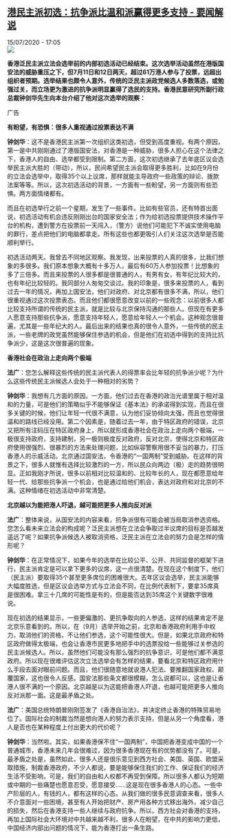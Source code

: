 <!--1594828575000-->
[港民主派初选：抗争派比温和派赢得更多支持 - 要闻解说](http://www.rfi.fr//cn/%E6%B8%AF%E6%BE%B3%E5%8F%B0/20200715-%E6%B8%AF%E6%B0%91%E4%B8%BB%E6%B4%BE%E5%88%9D%E9%80%89-%E6%8A%97%E4%BA%89%E6%B4%BE%E6%AF%94%E6%B8%A9%E5%92%8C%E6%B4%BE%E8%B5%A2%E5%BE%97%E6%9B%B4%E5%A4%9A%E6%94%AF%E6%8C%81)
------

<div>15/07/2020 - 17:05</div><img src="https://s.rfi.fr/media/display/7b2e0356-c4e7-11ea-9713-005056a964fe/w:310/p:16x9/2020-07-11T000000Z_1419726585_RC2WQH9U2H3F_RTRMADP_3_HONGKONG-ELECTION.JPG"><p><strong>香港泛民主派立法会选举前的内部初选活动已经结束。这次选举活动虽然在港版国安法的威胁重压之下，但7月11日和12日两天，超过61万港人参与了投票，远超出组织者预期。选举结果也颇令人意外，传统的泛民主派政党候选人多数落选，或勉强过关，而立场更为激进的抗争派明显赢得了选民的支持。香港民意研究所副行政总裁钟剑华先生向本台介绍了他对这次选举的观察：</strong></p><div class="t-content__body u-clearfix"><div class="m-interstitial"><div class="m-interstitial__ad"><divclass="m-block-ad "data-tms-ad-type="box"data-tms-ad-status="idle"data-tms-ad-pos="1"><div class="m-block-ad__label">广告</div><div class="m-block-ad__content"></div></div></div></div><p><strong>有盼望，有恐惧：很多人重视通过投票表达不满</strong></p><p><strong>钟剑华</strong>：这不是香港民主派第一次组织这类初选，但受到高度重视。有两个原因，第一是中共刚刚通过了港版国安法，对香港是一种威胁，很多人担心在这个法律之下，香港人的自由、选举都受到限制。第二方面，这次初选继承了去年底区议会选举民主派大胜的（带动），所以，民间希望民主派会取得更多胜利，比如在9月份的立法会选举中，取得35个以上议席，那样就能主导政府一些政策的辩论、拨款法案等等。所以，这次初选活动的背景，一方面有一些盼望，另一方面则有些恐惧。两方面情绪都有。</p><p>而且在初选举行之前一个星期，发生了一些事件。比如有些官员，还有特首出面说，初选活动有机会违反刚刚出台的国家安全法；作为给初选投票提供技术操作平台的机构，遭到警方在投票前一天闯入，（警方）说他们可能犯下不诚实使用电脑的罪行，差点把他们的电脑都拿走。所有这些也都更吸引人们关注这次选举是否能顺利举行。</p><p>初选活动两天。我曾去不同地区观察。我发现，出来投票的人真的很多，比我们想象的多很多。我们原本想象大概有十多万人，最后有60万人参加投票！比想象的多了三倍多。而且来投票的人很多都是很普通的人，有男有女，有年纪比较大的，也有年纪比较轻的。我同部分人匆匆交谈过。我的印象是，很多来投票的人，看到过去一年的情况，再加上国安法，他们对政府、对北京都有很多不满，所以，他们很重视通过这次投票表态。而且他们都很愿意改变以前的一些观念：以前很多人都比较支持所谓的传统的民主派，就是比较与北京保持沟通的那些人。但现在有更多人愿意支持那些抗争派，愿意支持年轻人，愿意给年轻人一个机会。这种观念很普遍，尤其是一些年纪大的人。最后出来的结果也真的很令人意外，一些传统的民主派，一些老牌的政党虽然能够保住参选的机会，但是他们在初选中得到的支持比抗争派少，这是这次很普遍的现象。</p><p><strong>香港社会在政治上走向两个极端</strong></p><p><strong>法广</strong>：您怎么解释这些传统的民主派代表人的得票率会比年轻的抗争派少呢？为什么这些传统民主派候选人会处于一种相对的劣势？</p><p><strong>钟剑华</strong>：我想有几方面的原因。一方面，他们过去在香港的政治光谱里属于相对温和的力量，可是他们的策略似乎不能够保证《基本法》的承诺得到实现，而且在很多关键的时候，他们让年轻一代很不满意，认为他们妥协倾向太强，而且也觉得很温和的路线已经没用。第二个因素是，随着过去一年，由于特区政府的错误，北京又把所有注码压在特区政府身上，所以就形成香港社会在政治上走向两个极端，一极很支持政府，支持建制，另一极则极度反对政府，反对北京，使得北京和特区政府使用很强烈、很暴烈的方法来处理问题，比如纵容警察用很不妥当的暴力，打压香港人的示威活动。北京通过国安法，令香港的“一国两制”受到威胁。在这样的背景之下，很多人就惟有选择比较激烈的一方，所以民众向两边（极）走的趋势很明显。正如我刚才所说，很多以前相对比较温和的、比较年长的人，现在都愿意给年轻一代、给那些抗争派一个机会，也是通过给他们机会，表达对政府和对北京的不满。这种情绪在初选活动中非常清楚。</p><p><strong>北京越以为能把港人吓退，越可能把更多人推向反对派</strong></p><p><strong>法广</strong>：整体来说，从国安法的内容来看，抗争派很有可能会被当局取消参选资格。您怎么看未来立法会的构成呢？泛民主派想在立法会争取过半议席的目标是否越发遥远了呢？如果抗争派候选人被取消资格，泛民主派在立法会的努力会是怎样的情形呢？</p><p><strong>钟剑华</strong>：在正常情况下，如果今年的选举在比较公平、公开、共同监督的框架下进行，民主派肯定是可以拿下更多的议席，这一点很清楚。在现在这个制度下，他们（民主派）要取得35个甚至更多席位的困难很大。去年区议会选举，民主派能够大幅度胜选，但是区议会选举方式与立法会不同，在比例代表制下，要拿35席真是很困难。拿三十几席的可能性是有的，但是能否达到35席这个关键数字很难说。</p><p>现在初选的结果显示，一些更偏激的、更抗争取向的人参选，这样的结果肯定不是北京乐意看到的。所以，在（9月）选举开始之前，北京和香港政府利用手中权力，取消他们的资格，不让他们参选，这个可能性很大。但是，如果北京政府和特区政府做得太极端，也会让香港市民更多地把手中的选票投给一些能够过关参选的民主派候选人。所以，虽然他们可能没有那么强烈的抗争意识，可是他们都不满意政府。所以现在很难评估这次立法选举会有怎样的结果，要看北京和特区政府用什么手段去面对眼前问题。而且，他们很随意地就说港人犯法、要推翻国家政权、颠覆国家，这也很令人反感。国安法那些条文都很模糊，怎么说都可以，这也是让香港人很不满的一个原因。北京越是以为这能把香港人吓退，也越可能把更多人推向反对派那一面。这是最矛盾之处。</p><p><strong>法广</strong>：美国总统特朗普刚刚签发了《香港自治法》，并决定终止香港的特殊贸易地位了。国际社会的制裁当然是想向港人的努力表示支持，但是从另一个角度看，港人是否也在某种程度上付出更大的代价呢？</p><p><strong>钟剑华</strong>：当然啦。其实，如果香港保不住“一国两制”，中国把香港变成中国的一个普通城市，香港未来几年会很难过，因为很多香港现在有的优势都没有了。可是，最矛盾之处是，虽然如此，很多人还是很乐意见到西方社会、美国、英国、欧盟采取措施，制裁香港政府，不少人都说，要是能够保住我们的工作、保证我们的经济生活不受影响，可是，我们的自由和人权都不再受到保障。所以很多人都认为短期或中期的一些痛楚也愿意忍受，愿意接受……这是现在很多香港人的心态。一些中产阶层的人，有钱的人，都有这样的心态。从我们做的很多民意调查来看，很多人不介意面对一些困境，甚至有人开始把财产、房产用各种方式移出海外，减少自己的损失，然后在香港支持一些人继续与政府抗争。所以，西方社会对香港的支持，再加上国际社会大环境对中共越来越不利，很多人在盼望，在中共的影响力更低，中国经济内部出问题的情况下，能为香港打出一条生路。</p><div class="o-self-promo o-self-promo--nl o-self-promo--hidden" data-selfpromo-newsletter></div><div class="o-self-promo o-self-promo--app o-self-promo--hidden" data-selfpromo-app></div></div>
